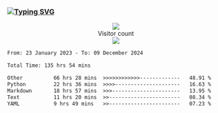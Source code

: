 ### <a href="https://git.io/typing-svg"><img src="https://readme-typing-svg.herokuapp.com?font=Fira+Code&pause=1000&width=435&lines=+Hi+%F0%9F%91%8B+There+is+Chenghow" alt="Typing SVG" /></a>
<p align="center"> 
  <img src="https://github-readme-stats.vercel.app/api?username=chenghow&show_icons=true"><br>
  Visitor count<br>
  <img src="https://profile-counter.glitch.me/chenghow/count.svg">
</p>

<!--START_SECTION:waka-->

```txt
From: 23 January 2023 - To: 09 December 2024

Total Time: 135 hrs 54 mins

Other          66 hrs 28 mins  >>>>>>>>>>>>-------------   48.91 %
Python         22 hrs 36 mins  >>>>---------------------   16.63 %
Markdown       18 hrs 57 mins  >>>----------------------   13.95 %
Text           11 hrs 20 mins  >>-----------------------   08.34 %
YAML           9 hrs 49 mins   >>-----------------------   07.23 %
```

<!--END_SECTION:waka-->
